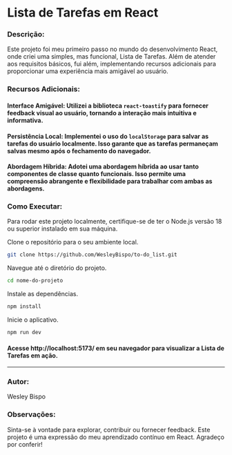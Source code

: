 # Lista de Tarefas em React

### Descrição:
Este projeto foi meu primeiro passo no mundo do desenvolvimento React, onde criei uma simples, mas funcional, Lista de Tarefas. Além de atender aos requisitos básicos, fui além, implementando recursos adicionais para proporcionar uma experiência mais amigável ao usuário.

### Recursos Adicionais:
#### Interface Amigável: Utilizei a biblioteca `react-toastify` para fornecer feedback visual ao usuário, tornando a interação mais intuitiva e informativa.

#### Persistência Local: Implementei o uso do `localStorage` para salvar as tarefas do usuário localmente. Isso garante que as tarefas permaneçam salvas mesmo após o fechamento do navegador.

#### Abordagem Híbrida: Adotei uma abordagem híbrida ao usar tanto componentes de classe quanto funcionais. Isso permite uma compreensão abrangente e flexibilidade para trabalhar com ambas as abordagens.

### Como Executar:
Para rodar este projeto localmente, certifique-se de ter o Node.js versão 18 ou superior instalado em sua máquina.

Clone o repositório para o seu ambiente local.

```bash
git clone https://github.com/WesleyBispo/to-do_list.git
```
Navegue até o diretório do projeto.

```bash
cd nome-do-projeto
```
Instale as dependências.
```bash
npm install
```
Inicie o aplicativo.
```bash
npm run dev
```
#### Acesse http://localhost:5173/ em seu navegador para visualizar a Lista de Tarefas em ação.
---
### Autor:
Wesley Bispo

### Observações:
Sinta-se à vontade para explorar, contribuir ou fornecer feedback. Este projeto é uma expressão do meu aprendizado contínuo em React. Agradeço por conferir! 






